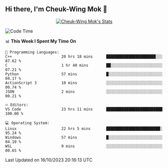 ## Hi there, I'm Cheuk-Wing Mok 👋

<!--
**mozro0327/mozro0327** is a ✨ _special_ ✨ repository because its `README.md` (this file) appears on your GitHub profile.

Here are some ideas to get you started:

- 🔭 I’m currently working on ...
- 🌱 I’m currently learning ...
- 👯 I’m looking to collaborate on ...
- 🤔 I’m looking for help with ...
- 💬 Ask me about ...
- 📫 How to reach me: ...
- 😄 Pronouns: ...
- ⚡ Fun fact: ...
-->

<p align="center">
  <a href="https://github.com/mozro0327" class="rich-diff-level-one">
    <img src="https://github-readme-stats.vercel.app/api?username=mozro0327&title_color=333&text_color=777" alt="Cheuk-Wing Mok's Stats" >
    <!-- &hide=issues
    <img src="https://github-readme-stats.vercel.app/api?username=mozro0327&hide=issues&title_color=333&text_color=777" alt="Cheuk-Wing Mok's Stats" >
    -->
  </a>
</p>

<!--START_SECTION:waka-->
![Code Time](http://img.shields.io/badge/Code%20Time-2%2C051%20hrs%2019%20mins-blue)

📊 **This Week I Spent My Time On** 

```text
💬 Programming Languages: 
C++                      20 hrs 18 mins      ██████████████████████░░░   87.62 % 
C                        1 hr 40 mins        ██░░░░░░░░░░░░░░░░░░░░░░░   07.21 % 
Python                   57 mins             █░░░░░░░░░░░░░░░░░░░░░░░░   04.17 % 
ActionScript 3           10 mins             ░░░░░░░░░░░░░░░░░░░░░░░░░   00.74 % 
JSON                     2 mins              ░░░░░░░░░░░░░░░░░░░░░░░░░   00.21 % 

🔥 Editors: 
VS Code                  23 hrs 11 mins      █████████████████████████   100.00 % 

💻 Operating System: 
Linux                    22 hrs 5 mins       ████████████████████████░   95.24 % 
Windows                  57 mins             █░░░░░░░░░░░░░░░░░░░░░░░░   04.10 % 
WSL                      9 mins              ░░░░░░░░░░░░░░░░░░░░░░░░░   00.65 % 
```


 Last Updated on 16/10/2023 20:16:13 UTC
<!--END_SECTION:waka-->
